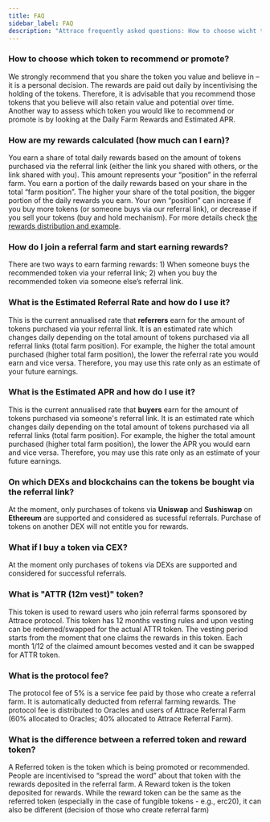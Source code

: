```yaml
---
title: FAQ
sidebar_label: FAQ
description: "Attrace frequently asked questions: How to choose wicht token to recommend, how are my rewards calculated"
---
```




### How to choose which token to recommend or promote? 
We strongly recommend that you share the token you value and believe in – it is a personal decision. The rewards are paid out daily by incentivising the holding of the tokens. Therefore, it is advisable that you recommend those tokens that you believe will also retain value and potential over time. Another way to assess which token you would like to recommend or promote is by looking at the Daily Farm Rewards and Estimated APR. 

### How are my rewards calculated (how much can I earn)? 
You earn a share of total daily rewards based on the amount of tokens purchased via the referral link (either the link you shared with others, or the link shared with you). This amount represents your “position” in the referral farm. You earn a portion of the daily rewards based on your share in the total “farm position”. The higher your share of the total position, the bigger portion of the daily rewards you earn. Your own “position” can increase if you buy more tokens (or someone buys via our referral link), or decrease if you sell your tokens (buy and hold mechanism). For more details check [the rewards distribution and example](/guides/referral-farming/rewards).

### How do I join a referral farm and start earning rewards? 
There are two ways to earn farming rewards: 1) When someone buys the recommended token via your referral link; 2) when you buy the recommended token via someone else’s referral link.

### What is the Estimated Referral Rate and how do I use it? 

This is the current annualised rate that **referrers** earn for the amount of tokens purchased via your referral link. It is an estimated rate which changes daily depending on the total amount of tokens purchased via all referral links (total farm position). For example, the higher the total amount purchased (higher total farm position), the lower the referral rate you would earn and vice versa. Therefore, you may use this rate only as an estimate of your future earnings.

### What is the Estimated APR and how do I use it? 

This is the current annualised rate that **buyers** earn for the amount of tokens purchased via someone's referral link. It is an estimated rate which changes daily depending on the total amount of tokens purchased via all referral links (total farm position). For example, the higher the total amount purchased (higher total farm position), the lower the APR you would earn and vice versa. Therefore, you may use this rate only as an estimate of your future earnings.

### On which DEXs and blockchains can the tokens be bought via the referral link?
At the moment, only purchases of tokens via **Uniswap** and **Sushiswap** on **Ethereum** are supported and considered as sucessful referrals. Purchase of tokens on another DEX will not entitle you for rewards.  

### What if I buy a token via CEX? 
At the moment only purchases of tokens via DEXs are supported and considered for successful referrals.  

### What is "ATTR (12m vest)" token?

This token is used to reward users who join referral farms sponsored by Attrace protocol. This token has 12 months vesting rules and upon vesting can be redemed/swapped for the actual ATTR token. The vesting period starts from the moment that one claims the rewards in this token. Each month 1/12 of the claimed amount becomes vested and it can be swapped for ATTR token. 

### What is the protocol fee?
The protocol fee of 5% is a service fee paid by those who create a referral farm. It is automatically deducted from referral farming rewards. The protocol fee is distributed to Oracles and users of Attrace Referral Farm (60% allocated to Oracles; 40% allocated to Attrace Referral Farm). 

### What is the difference between a referred token and reward token?   
A Referred token is the token which is being promoted or recommended. People are incentivised to “spread the word” about that token with the rewards deposited in the referral farm. A Reward token is the token deposited for rewards. While the reward token can be the same as the referred token (especially in the case of fungible tokens - e.g., erc20), it can also be different (decision of those who create referral farm)  




